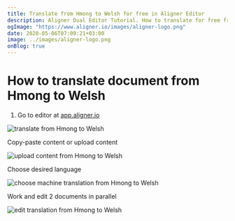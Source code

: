 ```yaml
---
title: Translate from Hmong to Welsh for free in Aligner Editor
description: Aligner Dual Editor Tutorial. How to translate for free from Hmong to Welsh. Aligner is multilingual document management platform. 
ogImage: "https://www.aligner.io/images/aligner-logo.png"
date: 2020-05-06T07:09:21+03:00
image: ../images/aligner-logo.png
onBlog: true
---
```


# How to translate document from Hmong to Welsh

1. Go to editor at [app.aligner.io](https://app.aligner.io "Aligner App web page")

![translate from Hmong to Welsh](../aligner-blank-editor.png "translate from Hmong to Welsh")

Copy-paste content or upload content

![upload content from Hmong to Welsh](../aligner-uploaded-document.png "upload content from Hmong to Welsh")

Choose desired language

![choose machine translation from Hmong to Welsh](../aligner-language-dropdown.png "choose machine translation from Hmong to Welsh")

Work and edit 2 documents in parallel

![edit translation from Hmong to Welsh](../aligner-double-sitded-editor.png "edit translation from Hmong to Welsh")

